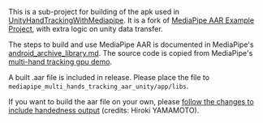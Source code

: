 This is a sub-project for building of the apk used in [UnityHandTrackingWithMediapipe](https://github.com/TesseraktZero/UnityHandTrackingWithMediapipe). 
It is a fork of [MediaPipe AAR Example Project](https://github.com/jiuqiant/mediapipe_multi_hands_tracking_aar_example), with extra logic on unity data transfer.

The steps to build and use MediaPipe AAR is documented in MediaPipe's [android_archive_library.md](https://google.github.io/mediapipe/getting_started/android_archive_library.html).
The source code is copied from MediaPipe's [multi-hand tracking gpu demo](https://github.com/google/mediapipe/tree/master/mediapipe/examples/android/src/java/com/google/mediapipe/apps/multihandtrackinggpu).

A built .aar file is included in release. Please place the file to `mediapipe_multi_hands_tracking_aar_unity/app/libs`.

If you want to build the aar file on your own, please [follow the changes to include handedness output](https://github.com/cm-yamamoto-hiroki/mediapipe/compare/ffd3821f2bcfcee7c84c8f503f6928f2307f4661...6cd3d8a0356c63d65c98118c2962e6669b2cde4b) (credits: Hiroki YAMAMOTO).
